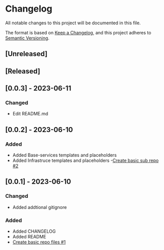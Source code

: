 # Changelog

All notable changes to this project will be documented in this file.

The format is based on [Keep a Changelog](https://keepachangelog.com/en/1.0.0/),
and this project adheres to [Semantic Versioning](https://semver.org/spec/v2.0.0.html).

## [Unreleased]

## [Released]

## [0.0.3] - 2023-06-11
### Changed
- Edit README.md

## [0.0.2] - 2023-06-10
### Added
- Added Base-services templates and placeholders
- Added Infrastruce templates and placeholders
-[Create basic sub repo #2](https://github.com/betterthanbot-cloud/astrid/issues/2)

## [0.0.1] - 2023-06-10
### Changed
- Added addtional gitignore
### Added
- Added CHANGELOG
- Added README
- [Create basic repo files #1](https://github.com/betterthanbot-cloud/astrid/issues/1)